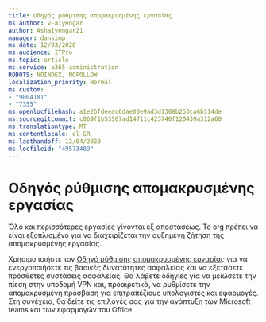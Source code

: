 ```yaml
---
title: Οδηγός ρύθμισης απομακρυσμένης εργασίας
ms.author: v-aiyengar
author: AshaIyengar21
manager: dansimp
ms.date: 12/03/2020
ms.audience: ITPro
ms.topic: article
ms.service: o365-administration
ROBOTS: NOINDEX, NOFOLLOW
localization_priority: Normal
ms.custom:
- "9004181"
- "7355"
ms.openlocfilehash: a1e26fdeeac6dae00e9ad3d1308b253ca6b114de
ms.sourcegitcommit: c069f1b53567ad14711c423740f120439a312a60
ms.translationtype: MT
ms.contentlocale: el-GR
ms.lasthandoff: 12/04/2020
ms.locfileid: "49573489"
---
```

# <a name="remote-work-setup-guide"></a>Οδηγός ρύθμισης απομακρυσμένης εργασίας

Όλο και περισσότερες εργασίες γίνονται εξ αποστάσεως. Το org πρέπει να είναι εξοπλισμένο για να διαχειρίζεται την αυξημένη ζήτηση της απομακρυσμένης εργασίας.

Χρησιμοποιήστε τον [Οδηγό ρύθμισης απομακρυσμένης εργασίας](https://go.microsoft.com/fwlink/?linkid=2142062) για να ενεργοποιήσετε τις βασικές δυνατότητες ασφαλείας και να εξετάσετε πρόσθετες συστάσεις ασφαλείας. Θα λάβετε οδηγίες για να μειώσετε την πίεση στην υποδομή VPN και, προαιρετικά, να ρυθμίσετε την απομακρυσμένη πρόσβαση για επιτραπέζιους υπολογιστές και εφαρμογές. Στη συνέχεια, θα δείτε τις επιλογές σας για την ανάπτυξη των Microsoft teams και των εφαρμογών του Office.
